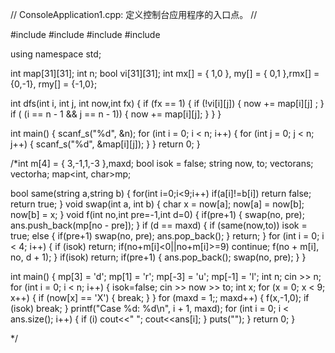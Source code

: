 // ConsoleApplication1.cpp: 定义控制台应用程序的入口点。
//


#include <iostream>
#include <cstdio>
#include <cstdlib>
#include <vector>

using namespace std;

int map[31][31];
int n;
bool vi[31][31];
int mx[] = { 1,0 }, my[] = { 0,1 },rmx[] = {0,-1}, rmy[] = {-1,0};

int dfs(int i, int j, int now,int fx)
{
	if (fx == 1)
	{
		if (!vi[i][j])
		{
			now += map[i][j] ;
		}
		if ( (i == n - 1 && j == n - 1))
		{
			now += map[i][j];
		}
	}
}


int main()
{
	scanf_s("%d", &n);
	for (int i = 0; i < n; i++)
	{
		for (int j = 0; j < n; j++)
		{
			scanf_s("%d", &map[i][j]);
		}
	}
	return 0;
}

/*int m[4] = { 3,-1,1,-3 },maxd;
bool isok = false;
string now, to;
vector<char>ans;
vector<long long>ha;
map<int, char>mp;

bool same(string a,string b)
{
	for(int i=0;i<9;i++)
	if(a[i]!=b[i])
	return false;
	return true;
}
void swap(int a, int b)
{
	char x = now[a];
	now[a] = now[b];
	now[b] = x;
}
void f(int no,int pre=-1,int d=0)
{
	if(pre+1)
	{
		swap(no, pre);
		ans.push_back(mp[no - pre]);
	}
	if (d == maxd)
	{
		if (same(now,to))
			isok = true;
		else
		{
			if(pre+1)
			swap(no, pre);
			ans.pop_back();
		}
		return;
	}
	for (int i = 0; i < 4; i++)
	{
		if (isok)
			return;
		if(no+m[i]<0||no+m[i]>=9)
		continue;
		f(no + m[i], no, d + 1);
	}
	if(isok)
	return;
	if(pre+1)
	{
		ans.pop_back();
		swap(no, pre);
	}
}

int main()
{
	mp[3] = 'd';
	mp[1] = 'r';
	mp[-3] = 'u';
	mp[-1] = 'l';
	int n;
	cin >> n;
	for (int i = 0; i < n; i++)
	{
		isok=false;
		cin >> now >> to;
		int x;
		for (x = 0; x < 9; x++)
		{
			if (now[x] == 'X')
			{
				break;
			}
		}
		for (maxd = 1;; maxd++)
		{
			f(x,-1,0);
			if (isok)
				break;
		}
		printf("Case %d: %d\n", i + 1, maxd);
		for (int i = 0; i < ans.size(); i++)
		{
			if (i)
				cout<<" ";
			cout<<ans[i];
		}
		puts("");
	}
	return 0;
}

*/
